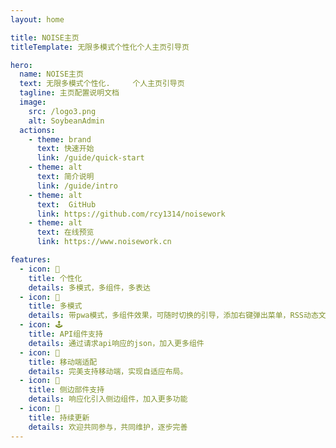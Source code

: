 ```yaml
---
layout: home

title: NOISE主页
titleTemplate: 无限多模式个性化个人主页引导页

hero:
  name: NOISE主页
  text: 无限多模式个性化.     个人主页引导页
  tagline: 主页配置说明文档
  image:
    src: /logo3.png
    alt: SoybeanAdmin
  actions:
    - theme: brand
      text: 快速开始
      link: /guide/quick-start
    - theme: alt
      text: 简介说明
      link: /guide/intro
    - theme: alt
      text:  GitHub
      link: https://github.com/rcy1314/noisework
    - theme: alt
      text: 在线预览
      link: https://www.noisework.cn

features:
  - icon: 🎉
    title: 个性化
    details: 多模式，多组件，多表达
  - icon: 🌈
    title: 多模式
    details: 带pwa模式，多组件效果，可随时切换的引导，添加右键弹出菜单，RSS动态文章卡片，ADS广告位等
  - icon: 🕹️
    title: API组件支持
    details: 通过请求api响应的json，加入更多组件
  - icon: 📱
    title: 移动端适配
    details: 完美支持移动端，实现自适应布局。
  - icon: 🚀
    title: 侧边部件支持
    details: 响应化引入侧边组件，加入更多功能
  - icon: 🔔
    title: 持续更新
    details: 欢迎共同参与，共同维护，逐步完善
---
```

